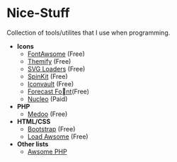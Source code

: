 # Nice-Stuff
Collection of tools/utilites that I use when programming.

- **Icons**
  - [FontAwsome](http://fontawesome.io) (Free)
  - [Themify](https://themify.me/themify-icons) (Free)
  - [SVG Loaders](http://samherbert.net/svg-loaders) (Free)
  - [SpinKit](http://tobiasahlin.com/spinkit/) (Free)
  - [Iconvault](http://iconvau.lt) (Free)
  - [Forecast Font](http://forecastfont.iconvau.lt )(Free)
  - [Nucleo](https://nucleoapp.com) (Paid)
- **PHP**
  - [Medoo](http://medoo.in) (Free)
- **HTML/CSS**
  - [Bootstrap](http://getbootstrap.com) (Free)
  - [Load Awsome](http://github.danielcardoso.net/load-awesome/) (Free)
- **Other lists**
  - [Awsome PHP](https://github.com/ziadoz/awesome-php)
